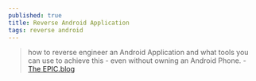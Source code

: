 ```yaml
---
published: true
title: Reverse Android Application
tags: reverse android
---
```

> how to reverse engineer an Android Application and what tools you can use to achieve this - even without owning an Android Phone. - [ The EPIC.blog](https://epic.blog/reverse-engineering/2020/07/27/reverse-engineering-android-app.html)
